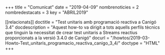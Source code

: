 +++
title           = "Comunicat"
date	 	  	    = "2019-04-09"
nombrenoticies  = 2
nombredestacats = 3
key 		  	    = "ABRIL2019"

[[relacionats]]
doctitle          = "Test unitaris amb programació reactiva a Canigó 3.4"
docdescription    = "Aquest how-to va dirigit a tots aquells perfils tècnics que tinguin la necessitat de crear test unitaris a Streams reactius proporcionats a la versió 3.4.0 de Canigó"
docurl            = "/howtos/2019-03-Howto-Test_unitaris_programacio_reactiva_canigo_3_4/"
doctype           = "HTML"
+++
